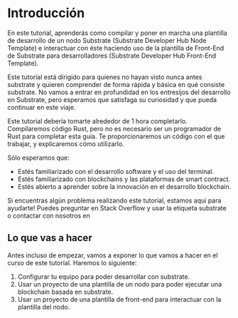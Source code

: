 # Introducción 

En este tutorial, aprenderás como compilar y poner en marcha una plantilla de desarrollo de un nodo Substrate (Substrate Developer Hub Node Template) e interactuar con éste haciendo uso de la plantilla de Front-End de Substrate para desarrolladores (Substrate Developer Hub Front-End Template).

Este tutorial está dirigido para quienes no hayan visto nunca antes substrate y quieren comprender de forma rápida y básica en qué consiste substrate. No vamos a entrar en profundidad en los entresijos del desarrollo en Substrate, pero esperamos que satisfaga su curiosidad y que pueda continuar en este viaje.

Este tutorial debería tomarte alrededor de 1 hora completarlo. Compilaremos código Rust, pero no es necesario ser un programador de Rust para completar esta guía. Te proporcionaremos un código con el que trabajar, y explicaremos cómo utilizarlo.

Sólo esperamos que:
- Estés familiarizado con el desarrollo software y el uso del terminal.
- Estés familiarizado con blockchains y las plataformas de smart contract.
- Estés abierto a aprender sobre la innovación en el desarrollo blockchain.

Si encuentras algún problema realizando este tutorial, estamos aquí para ayudarte! Puedes preguntar en Stack Overflow y usar la etiqueta substrate o contactar con nosotros en


## Lo que vas a hacer

Antes incluso de empezar, vamos a exponer lo que vamos a hacer en el curso de este tutorial. Haremos lo siguiente:

1. Configurar tu equipo para poder desarrollar con substrate.
2. Usar un proyecto de una plantilla de un nodo para poder ejecutar una blockchain basada en substrate.
3. Usar un proyecto de una plantilla de front-end para interactuar con la plantilla del nodo.
